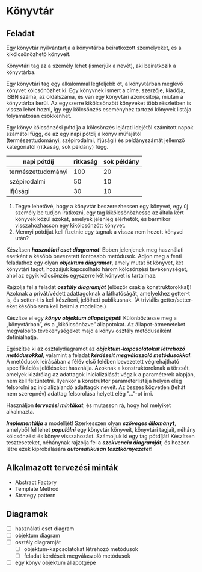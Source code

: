 # Könyvtár

## Feladat

Egy könyvtár nyilvántartja a könyvtárba beiratkozott személyeket, és a kikölcsönözhető könyveit.

Könyvtári tag az a személy lehet (ismerjük a nevét), aki beiratkozik a könyvtárba.

Egy könyvtári tag egy alkalommal legfeljebb öt, a könyvtárban meglévő könyvet kölcsönözhet ki. Egy könyvnek ismert a címe, szerzője, kiadója, ISBN száma, az oldalszáma, és van egy könyvtári azonosítója, miután a könyvtárba kerül. Az egyszerre kikölcsönzött könyveket több részletben is vissza lehet hozni, így egy kölcsönzés eseményhez tartozó könyvek listája folyamatosan csökkenhet.

Egy könyv kölcsönzési pótdíja a kölcsönzés lejárati idejétől számított napok számától függ, de az egy napi pótdíj a könyv műfajától (természettudományi, szépirodalmi, ifjúsági) és példányszámát jellemző kategóriától (ritkaság, sok példány) függ.

|napi pótdíj|ritkaság|sok példány|
|-----|------|------|
|természettudományi|100|20|
|szépirodalmi|50|10|
|ifjúsági|30|10|

1. Tegye lehetővé, hogy a könyvtár beszerezhessen egy könyvet, egy új személy be tudjon iratkozni, egy tag kikölcsönözhesse az általa kért könyvek közül azokat, amelyek jelenleg elérhetők, és bármikor visszahozhasson egy kikölcsönzött könyvet.
2. Mennyi pótdíjat kell fizetnie egy tagnak a vissza nem hozott könyvei után?

Készítsen ***használati eset diagramot***! Ebben jelenjenek meg használati esetként a később bevezetett fontosabb metódusok. Adjon meg a fenti feladathoz egy olyan ***objektum diagramot***, amely mutat öt könyvet, két könyvtári tagot, hozzájuk kapcsolható három kölcsönzési tevékenységet, ahol az egyik kölcsönzés egyszerre két könyvet is tartalmaz.

Rajzolja fel a feladat ***osztály diagramját*** (először csak a konstruktorokkal)! Azoknak a privát/védett adattagoknak a láthatóságát, amelyekhez getter-t is, és setter-t is kell készíteni, jelölheti publikusnak.
(A triviális getter/setter-eket később sem kell beírni a modellbe.)

Készítse el egy ***könyv objektum állapotgépét***! Különböztesse meg a „könyvtárban”, és a „kikölcsönözve” állapotokat. Az állapot-átmeneteket megvalósító tevékenységeket majd a könyv
osztály metódusaiként definiálhatja.

Egészítse ki az osztálydiagramot az ***objektum-kapcsolatokat létrehozó metódusokkal***, valamint a feladat ***kérdéseit megválaszoló metódusokkal***. A metódusok leírásában a félév első felében bevezetett végrehajtható specifikációs jelöléseket használja. Azoknak a konstruktoroknak a törzsét, amelyek kizárólag az adattagok inicializálását végzik a paraméterek alapján, nem kell feltüntetni. Ilyenkor a konstruktor paraméterlistája helyén elég felsorolni az inicializálandó adattagok neveit. Az összes közvetlen (tehát nem szerepnév) adattag felsorolása helyett elég ”…”-ot írni.

Használjon ***tervezési mintákat***, és mutasson rá, hogy hol melyiket alkalmazta.

***Implementálja*** a modelljét! Szerkesszen olyan ***szöveges állományt***, amelyből fel lehet ***populálni*** egy könyvtár könyveit, könyvtári tagjait, néhány kölcsönzést és könyv visszahozást. Számoljuk ki egy tag pótdíját! Készítsen teszteseteket, néhánynak rajzolja fel a ***szekvencia diagramját***, és hozzon létre ezek kipróbálására ***automatikusan tesztkörnyezetet***!

## Alkalmazott tervezési minták

- Abstract Factory
- Template Method
- Strategy pattern

## Diagramok

- [ ] használati eset diagram
- [ ] objektum diagram
- [ ] osztály diagramját
    - [ ] objektum-kapcsolatokat létrehozó metódusok
    - [ ] feladat kérdéseit megválaszoló metódusok
- [ ] egy könyv objektum állapotgépe
